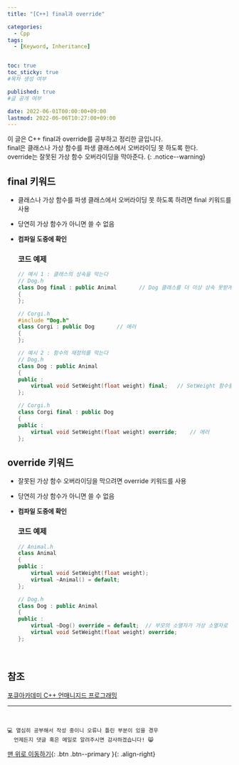 ```yaml
---
title: "[C++] final과 override" 

categories:
  - Cpp
tags:
  - [Keyword, Inheritance]


toc: true
toc_sticky: true
#목차 생성 여부

published: true
#글 공개 여부

date: 2022-06-01T00:00:00+09:00
lastmod: 2022-06-06T10:27:00+09:00
---
```


<!-- description : 25자에서 160자 사이 -->
이 글은 C++ final과 override를 공부하고 정리한 글입니다.<br>
final은 클래스나 가상 함수를 파생 클래스에서 오버라이딩 못 하도록 한다.<br>
override는 잘못된 가상 함수 오버라이딩을 막아준다.
{: .notice--warning}

## final 키워드
- 클래스나 가상 함수를 파생 클래스에서 오버라이딩 못 하도록 하려면 final 키워드를 사용
- 당연히 가상 함수가 아니면 쓸 수 없음
- **컴파일 도중에 확인**

  ### 코드 예제
  ```cpp
  // 예시 1 : 클래스의 상속을 막는다
  // Dog.h
  class Dog final : public Animal       // Dog 클래스를 더 이상 상속 못받게 함
  {
  };

  // Corgi.h
  #include "Dog.h"
  class Corgi : public Dog       // 에러
  {
  };

  // 예시 2 : 함수의 재정의를 막는다
  // Dog.h
  class Dog : public Animal
  {
  public :
      virtual void SetWeight(float weight) final;   // SetWeight 함수를 더 이상 재정의 못하게 함
  };

  // Corgi.h
  class Corgi final : public Dog 
  {
  public :
      virtual void SetWeight(float weight) override;    // 에러
  };
  ```

## override 키워드
- 잘못된 가상 함수 오버라이딩을 막으려면 override 키워드를 사용
- 당연히 가상 함수가 아니면 쓸 수 없음
- **컴파일 도중에 확인**

  ### 코드 예제
  ```cpp
  // Animal.h
  class Animal
  {
  public :
      virtual void SetWeight(float weight);
      virtual ~Animal() = default;
  };

  // Dog.h
  class Dog : public Animal 
  {
  public :
      virtual ~Dog() override = default;  // 부모의 소멸자가 가상 소멸자로 보장됨(아니면 에러)
      virtual void SetWeight(float weight) override;
  };
  ```

<br>

## 참조
[포큐아카데미 C++ 언매니지드 프로그래밍](https://pocu-ko.teachable.com/p/comp3200)

***
<br>

    💻 열심히 공부해서 작성 중이니 오류나 틀린 부분이 있을 경우 
      언제든지 댓글 혹은 메일로 알려주시면 감사하겠습니다! 😸


[맨 위로 이동하기](#){: .btn .btn--primary }{: .align-right}